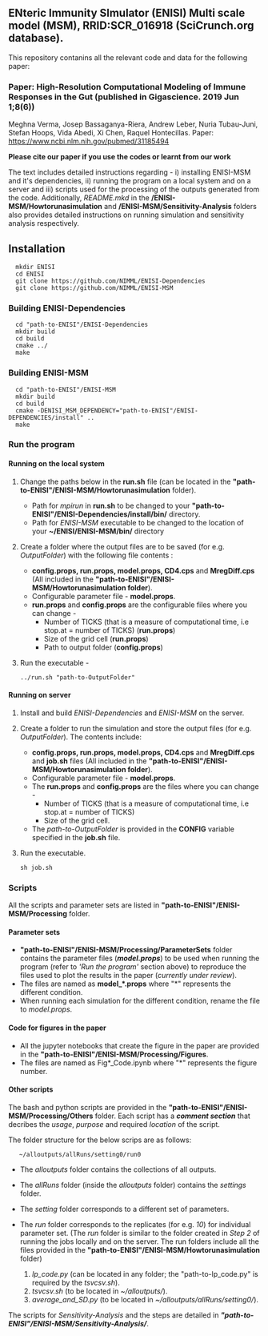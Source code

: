 ## ENteric Immunity SImulator (ENISI) Multi scale model (MSM), RRID:SCR_016918 (SciCrunch.org database).

This repository contanins all the relevant code and data for the following paper: 
### Paper: High-Resolution Computational Modeling of Immune Responses in the Gut (published in Gigascience. 2019 Jun 1;8(6))
Meghna Verma, Josep Bassaganya-Riera, Andrew Leber, Nuria Tubau-Juni, Stefan Hoops, Vida Abedi, Xi Chen, Raquel Hontecillas. 
Paper: https://www.ncbi.nlm.nih.gov/pubmed/31185494

**Please cite our paper if you use the codes or learnt from our work**



The text includes detailed instructions regarding - i) installing ENISI-MSM and it's dependencies, ii) running the program on a local system and on a server and iii) scripts used for the processing of the outputs generated from the code. Additionally, *README.mkd* in the **/ENISI-MSM/Howtorunasimulation** and **/ENISI-MSM/Sensitivity-Analysis** folders also provides detailed instructions on running simulation and sensitivity analysis respectively. 

## Installation 
```
  mkdir ENISI
  cd ENISI
  git clone https://github.com/NIMML/ENISI-Dependencies 
  git clone https://github.com/NIMML/ENISI-MSM
```

### Building ENISI-Dependencies
```
  cd "path-to-ENISI"/ENISI-Dependencies
  mkdir build
  cd build
  cmake ../
  make
```

### Building ENISI-MSM
```
  cd "path-to-ENISI"/ENISI-MSM
  mkdir build
  cd build
  cmake -DENISI_MSM_DEPENDENCY="path-to-ENISI"/ENISI-DEPENDENCIES/install" ..
  make
```

### Run the program 

#### Running on the local system

1. Change the paths below in the **run.sh** file (can be located in the **"path-to-ENISI"/ENISI-MSM/Howtorunasimulation** folder).

    - Path for *mpirun* in **run.sh** to be changed to your **"path-to-ENISI"/ENISI-Dependencies/install/bin/** directory.
    - Path for *ENISI-MSM* executable to be changed to the location of your **~/ENISI/ENISI-MSM/bin/** directory

2. Create a folder where the output files are to be saved (for e.g. *OutputFolder*) with the following file contents :
    - **config.props, run.props, model.props, CD4.cps** and **MregDiff.cps** (All included in the **"path-to-ENISI"/ENISI-MSM/Howtorunasimulation folder**). 
    - Configurable parameter file - **model.props**.
    - **run.props** and **config.props** are the configurable files where you can change - 
        - Number of TICKS (that is a measure of computational time, i.e stop.at = number of TICKS) (**run.props**)
        - Size of the grid cell (**run.props**)
        - Path to output folder (**config.props**)

3.  Run the executable - 
    ```
    ../run.sh "path-to-OutputFolder"
    ```
#### Running on server
1. Install and build *ENISI-Dependencies* and *ENISI-MSM* on the server. 

2. Create a folder to run the simulation and store the output files (for e.g. *OutputFolder*). The contents include:
    * **config.props, run.props, model.props, CD4.cps** and **MregDiff.cps** and **job.sh** files (All included in the **"path-to-ENISI"/ENISI-MSM/Howtorunasimulation folder**).
    * Configurable parameter file - **model.props**.
    * The **run.props** and **config.props** are the files where you can change - 
        * Number of TICKS (that is a measure of computational time, i.e stop.at = number of TICKS) 
        * Size of the grid cell.       
    * The *path-to-OutputFolder* is provided in the **CONFIG** variable specified in the **job.sh** file. 
    
3. Run the executable. 
    ```
    sh job.sh
    ```
    
### Scripts 

All the scripts and parameter sets are listed in **"path-to-ENISI"/ENISI-MSM/Processing** folder. 

#### Parameter sets
 * **"path-to-ENISI"/ENISI-MSM/Processing/ParameterSets** folder contains the parameter files (**_model.props_**) to be used when          running the program (refer to _'Run the program'_ section above) to reproduce the files used to plot the results in the paper (*currently under review*).
 * The files are named as **model_*.props** where "*" represents the different condition.
 * When running each simulation for the different condition, rename the file to *model.props*. 
  
#### Code for figures in the paper
 * All the jupyter notebooks that create the figure in the paper are provided in the **"path-to-ENISI"/ENISI-MSM/Processing/Figures**. 
 * The files are named as Fig*_Code.ipynb where "*" represents the figure number. 

#### Other scripts
The bash and python scripts are provided in the **"path-to-ENISI"/ENISI-MSM/Processing/Others** folder. Each script has a **_comment section_** that decribes the *usage*, *purpose* and required *location* of the script. 

The folder structure for the below scrips are as follows:
```
   ~/alloutputs/allRuns/setting0/run0
```
- The *alloutputs* folder contains the collections of all outputs.
- The *allRuns* folder (inside the *alloutputs* folder) contains the *settings* folder. 
- The *setting* folder corresponds to a different set of parameters.
- The *run* folder corresponds to the replicates (for e.g. *10*) for individual parameter set. (The *run* folder is similar to the folder created in *Step 2* of running the jobs locally and on the server. The run folders include all the files provided in the **"path-to-ENISI"/ENISI-MSM/Howtorunasimulation** folder)

    1. *lp_code.py* (can be located in any folder; the "path-to-lp_code.py" is required by the *tsvcsv.sh*).
    2. *tsvcsv.sh* (to be located in *~/alloutputs/*).
    3. *average_and_SD.py* (to be located in *~/alloutputs/allRuns/setting0/*). 

The scripts for *Sensitivity-Analysis* and the steps are detailed in **_"path-to-ENISI"/ENISI-MSM/Sensitivity-Analysis/_**. 
